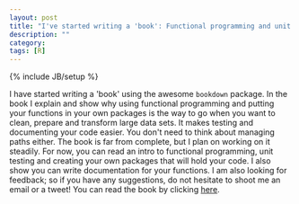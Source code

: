 ```yaml
---
layout: post
title: "I've started writing a 'book': Functional programming and unit testing for data munging with R"
description: ""
category: 
tags: [R]
---
```

{% include JB/setup %}

I have started writing a 'book' using the awesome `bookdown` package. In the book I explain and show why using functional programming 
and putting your functions in your own packages is the way to go when you want to clean, prepare and transform large data sets. 
It makes testing and documenting your code easier. You don't need to think about managing paths either. The book is far from complete,
but I plan on working on it steadily. For now, you can read an intro to functional programming, unit testing and creating your own packages
that will hold your code. I also show you can write documentation for your functions. I am also looking for feedback; so if you have any
suggestions, do not hesitate to shoot me an email or a tweet! You can read the book by clicking [here](http://www.brodrigues.co/fput/).
